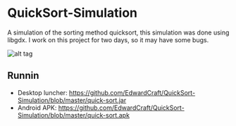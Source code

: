 # QuickSort-Simulation

A simulation of the sorting method quicksort, this simulation was done using libgdx. I work on this project for two days,
so it may have some bugs. 

![alt tag](https://cloud.githubusercontent.com/assets/9208418/23979611/f2ad4ce4-09fa-11e7-8df0-708dd41cee43.jpg)

## Runnin
+ Desktop luncher: https://github.com/EdwardCraft/QuickSort-Simulation/blob/master/quick-sort.jar
+ Android APK: https://github.com/EdwardCraft/QuickSort-Simulation/blob/master/quick-sort.apk
